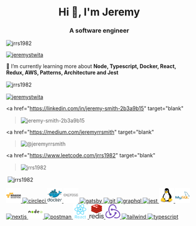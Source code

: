 <h1 align="center">Hi 👋, I'm Jeremy</h1>
<h3 align="center">A software engineer</h3>

<p align="left">
 <img
  src="https://komarev.com/ghpvc/?username=jrrs1982&label=Profile%20views&color=0e75b6&style=flat"
  alt="jrrs1982"
 />
</p>

<p align="left">
 <a href="https://twitter.com/jeremystwita" target="blank"
  ><img
   src="https://img.shields.io/twitter/follow/jeremystwita?logo=twitter&style=for-the-badge"
   alt="jeremystwita"
 /></a>
</p>

🌱 I’m currently learning more about **Node, Typescript, Docker, React, Redux, AWS, Patterns, Architecture and Jest**

<p>
 <img
  align="center"
  src="https://github-readme-streak-stats.herokuapp.com/?user=jrrs1982&"
  alt="jrrs1982"
 />
</p>

<p align="left">
 <a href="https://twitter.com/jeremystwita" target="blank"
  ><img
   align="center"
   src="https://raw.githubusercontent.com/rahuldkjain/github-profile-readme-generator/master/src/images/icons/Social/twitter.svg"
   alt="jeremystwita"
   height="30"
   width="40"
 /></a>

 <a href="https://linkedin.com/in/jeremy-smith-2b3a9b15" target="blank"
  ><img
   align="center"
   src="https://raw.githubusercontent.com/rahuldkjain/github-profile-readme-generator/master/src/images/icons/Social/linked-in-alt.svg"
   alt="jeremy-smith-2b3a9b15"
   height="30"
   width="40"
 /></a>

 <a href="https://medium.com/jeremyrrsmith" target="blank"
  ><img
   align="center"
   src="https://raw.githubusercontent.com/rahuldkjain/github-profile-readme-generator/master/src/images/icons/Social/medium.svg"
   alt="@jeremyrrsmith"
   height="30"
   width="40"
 /></a>

 <a href="https://www.leetcode.com/jrrs1982" target="blank"
  ><img
   align="center"
   src="https://raw.githubusercontent.com/rahuldkjain/github-profile-readme-generator/master/src/images/icons/Social/leet-code.svg"
   alt="jrrs1982"
   height="30"
   width="40"
 /></a>
</p>

<p>
 &nbsp;<img
  align="center"
  src="https://github-readme-stats.vercel.app/api?username=jrrs1982&show_icons=true&locale=en"
  alt="jrrs1982"
 />
</p>

<p align="left">
 <a href="https://aws.amazon.com" target="_blank">
  <img
   src="https://raw.githubusercontent.com/devicons/devicon/master/icons/amazonwebservices/amazonwebservices-original-wordmark.svg"
   alt="aws"
   width="40"
   height="40"
  />
 </a>
 <a href="https://circleci.com" target="_blank">
  <img
   src="https://www.vectorlogo.zone/logos/circleci/circleci-icon.svg"
   alt="circleci"
   width="40"
   height="40"
  />
 </a>
 <a href="https://www.docker.com/" target="_blank">
  <img
   src="https://raw.githubusercontent.com/devicons/devicon/master/icons/docker/docker-original-wordmark.svg"
   alt="docker"
   width="40"
   height="40"
  />
 </a>
 <a href="https://expressjs.com" target="_blank">
  <img
   src="https://raw.githubusercontent.com/devicons/devicon/master/icons/express/express-original-wordmark.svg"
   alt="express"
   width="40"
   height="40"
  />
 </a>
 <a href="https://www.gatsbyjs.com/" target="_blank">
  <img
   src="https://www.vectorlogo.zone/logos/gatsbyjs/gatsbyjs-icon.svg"
   alt="gatsby"
   width="40"
   height="40"
  />
 </a>
 <a href="https://git-scm.com/" target="_blank">
  <img
   src="https://www.vectorlogo.zone/logos/git-scm/git-scm-icon.svg"
   alt="git"
   width="40"
   height="40"
  />
 </a>
 <a href="https://graphql.org" target="_blank">
  <img
   src="https://www.vectorlogo.zone/logos/graphql/graphql-icon.svg"
   alt="graphql"
   width="40"
   height="40"
  />
 </a>
 <a href="https://jestjs.io" target="_blank">
  <img
   src="https://www.vectorlogo.zone/logos/jestjsio/jestjsio-icon.svg"
   alt="jest"
   width="40"
   height="40"
  />
 </a>
 <a href="https://www.linux.org/" target="_blank">
  <img
   src="https://raw.githubusercontent.com/devicons/devicon/master/icons/linux/linux-original.svg"
   alt="linux"
   width="40"
   height="40"
  />
 </a>
 <a href="https://www.mysql.com/" target="_blank">
  <img
   src="https://raw.githubusercontent.com/devicons/devicon/master/icons/mysql/mysql-original-wordmark.svg"
   alt="mysql"
   width="40"
   height="40"
  />
 </a>
 <a href="https://nextjs.org/" target="_blank">
  <img
   src="https://cdn.worldvectorlogo.com/logos/nextjs-3.svg"
   alt="nextjs"
   width="40"
   height="40"
  />
 </a>
 <a href="https://nodejs.org" target="_blank">
  <img
   src="https://raw.githubusercontent.com/devicons/devicon/master/icons/nodejs/nodejs-original-wordmark.svg"
   alt="nodejs"
   width="40"
   height="40"
  />
 </a>
 <a href="https://postman.com" target="_blank">
  <img
   src="https://www.vectorlogo.zone/logos/getpostman/getpostman-icon.svg"
   alt="postman"
   width="40"
   height="40"
  />
 </a>
 <a href="https://reactjs.org/" target="_blank">
  <img
   src="https://raw.githubusercontent.com/devicons/devicon/master/icons/react/react-original-wordmark.svg"
   alt="react"
   width="40"
   height="40"
  />
 </a>
 <a href="https://redis.io" target="_blank">
  <img
   src="https://raw.githubusercontent.com/devicons/devicon/master/icons/redis/redis-original-wordmark.svg"
   alt="redis"
   width="40"
   height="40"
  />
 </a>
 <a href="https://redux.js.org" target="_blank">
  <img
   src="https://raw.githubusercontent.com/devicons/devicon/master/icons/redux/redux-original.svg"
   alt="redux"
   width="40"
   height="40"
  />
 </a>
 <a href="https://tailwindcss.com/" target="_blank">
  <img
   src="https://www.vectorlogo.zone/logos/tailwindcss/tailwindcss-icon.svg"
   alt="tailwind"
   width="40"
   height="40"
  />
 </a>
 <a href="https://www.typescriptlang.org/" target="_blank">
  <img
   src="https://raw.githuusercontent.com/devicons/devicon/master/icons/typescript/typescript-original.svg"
   alt="typescript"
   width="40"
   height="40"
  />
 </a>
</p>
